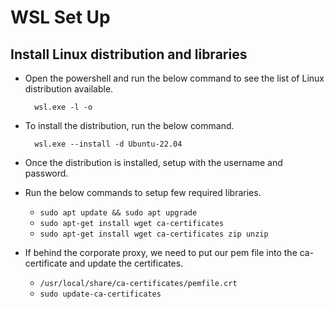 # WSL Set Up

## Install Linux distribution and libraries

- Open the powershell and run the below command to see the list of Linux distribution available.

        wsl.exe -l -o

- To install the distribution, run the below command.

        wsl.exe --install -d Ubuntu-22.04

- Once the distribution is installed, setup with the username and password.

- Run the below commands to setup few required libraries.

    -   ```sudo apt update && sudo apt upgrade```
    -   ```sudo apt-get install wget ca-certificates```
    -   ```sudo apt-get install wget ca-certificates zip unzip```

- If behind the corporate proxy, we need to put our pem file into the ca-certificate and update the certificates.

    -   ```/usr/local/share/ca-certificates/pemfile.crt```
    -   ```sudo update-ca-certificates```

